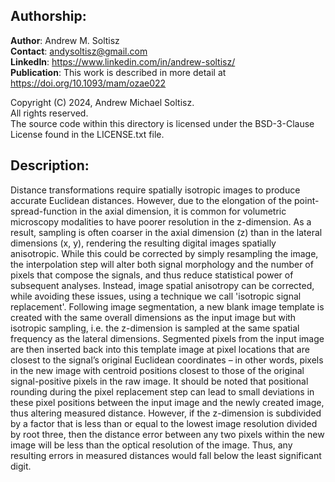 ## Authorship:  
**Author**: Andrew M. Soltisz  
**Contact**: andysoltisz@gmail.com  
**LinkedIn**: https://www.linkedin.com/in/andrew-soltisz/  
**Publication**: This work is described in more detail at https://doi.org/10.1093/mam/ozae022

Copyright (C) 2024, Andrew Michael Soltisz.  
All rights reserved.   
The source code within this directory is licensed under the BSD-3-Clause License found in the LICENSE.txt file.


## Description:  
Distance transformations require spatially isotropic images to produce accurate Euclidean distances. However, due to the elongation of the point-spread-function in the axial dimension, it is common for volumetric microscopy modalities to have poorer resolution in the z-dimension. As a result, sampling is often coarser in the axial dimension (z) than in the lateral dimensions (x, y), rendering the resulting digital images spatially anisotropic. While this could be corrected by simply resampling the image, the interpolation step will alter both signal morphology and the number of pixels that compose the signals, and thus reduce statistical power of subsequent analyses. Instead, image spatial anisotropy can be corrected, while avoiding these issues, using a technique we call 'isotropic signal replacement'. Following image segmentation, a new blank image template is created with the same overall dimensions as the input image but with isotropic sampling, i.e. the z-dimension is sampled at the same spatial frequency as the lateral dimensions. Segmented pixels from the input image are then inserted back into this template image at pixel locations that are closest to the signal’s original Euclidean coordinates – in other words, pixels in the new image with centroid positions closest to those of the original signal-positive pixels in the raw image. It should be noted that positional rounding during the pixel replacement step can lead to small deviations in these pixel positions between the input image and the newly created image, thus altering measured distance. However, if the z-dimension is subdivided by a factor that is less than or equal to the lowest image resolution divided by root three, then the distance error between any two pixels within the new image will be less than the optical resolution of the image. Thus, any resulting errors in measured distances would fall below the least significant digit.
